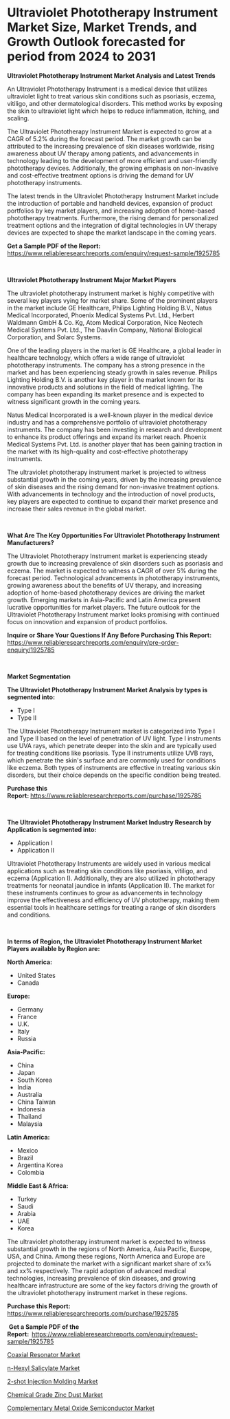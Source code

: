 <p><h1>Ultraviolet Phototherapy Instrument Market Size, Market Trends, and Growth Outlook forecasted for period from 2024 to 2031</h1></p><p><strong>Ultraviolet Phototherapy Instrument Market Analysis and Latest Trends</strong></p>
<p><p>An Ultraviolet Phototherapy Instrument is a medical device that utilizes ultraviolet light to treat various skin conditions such as psoriasis, eczema, vitiligo, and other dermatological disorders. This method works by exposing the skin to ultraviolet light which helps to reduce inflammation, itching, and scaling.</p><p>The Ultraviolet Phototherapy Instrument Market is expected to grow at a CAGR of 5.2% during the forecast period. The market growth can be attributed to the increasing prevalence of skin diseases worldwide, rising awareness about UV therapy among patients, and advancements in technology leading to the development of more efficient and user-friendly phototherapy devices. Additionally, the growing emphasis on non-invasive and cost-effective treatment options is driving the demand for UV phototherapy instruments.</p><p>The latest trends in the Ultraviolet Phototherapy Instrument Market include the introduction of portable and handheld devices, expansion of product portfolios by key market players, and increasing adoption of home-based phototherapy treatments. Furthermore, the rising demand for personalized treatment options and the integration of digital technologies in UV therapy devices are expected to shape the market landscape in the coming years.</p></p>
<p><strong>Get a Sample PDF of the Report:&nbsp;</strong> <a href="https://www.reliableresearchreports.com/enquiry/request-sample/1925785">https://www.reliableresearchreports.com/enquiry/request-sample/1925785</a></p>
<p>&nbsp;</p>
<p><strong>Ultraviolet Phototherapy Instrument Major Market Players</strong></p>
<p><p>The ultraviolet phototherapy instrument market is highly competitive with several key players vying for market share. Some of the prominent players in the market include GE Healthcare, Philips Lighting Holding B.V., Natus Medical Incorporated, Phoenix Medical Systems Pvt. Ltd., Herbert Waldmann GmbH & Co. Kg, Atom Medical Corporation, Nice Neotech Medical Systems Pvt. Ltd., The Daavlin Company, National Biological Corporation, and Solarc Systems.</p><p>One of the leading players in the market is GE Healthcare, a global leader in healthcare technology, which offers a wide range of ultraviolet phototherapy instruments. The company has a strong presence in the market and has been experiencing steady growth in sales revenue. Philips Lighting Holding B.V. is another key player in the market known for its innovative products and solutions in the field of medical lighting. The company has been expanding its market presence and is expected to witness significant growth in the coming years.</p><p>Natus Medical Incorporated is a well-known player in the medical device industry and has a comprehensive portfolio of ultraviolet phototherapy instruments. The company has been investing in research and development to enhance its product offerings and expand its market reach. Phoenix Medical Systems Pvt. Ltd. is another player that has been gaining traction in the market with its high-quality and cost-effective phototherapy instruments.</p><p>The ultraviolet phototherapy instrument market is projected to witness substantial growth in the coming years, driven by the increasing prevalence of skin diseases and the rising demand for non-invasive treatment options. With advancements in technology and the introduction of novel products, key players are expected to continue to expand their market presence and increase their sales revenue in the global market.</p></p>
<p>&nbsp;</p>
<p><strong>What Are The Key Opportunities For Ultraviolet Phototherapy Instrument Manufacturers?</strong></p>
<p><p>The Ultraviolet Phototherapy Instrument market is experiencing steady growth due to increasing prevalence of skin disorders such as psoriasis and eczema. The market is expected to witness a CAGR of over 5% during the forecast period. Technological advancements in phototherapy instruments, growing awareness about the benefits of UV therapy, and increasing adoption of home-based phototherapy devices are driving the market growth. Emerging markets in Asia-Pacific and Latin America present lucrative opportunities for market players. The future outlook for the Ultraviolet Phototherapy Instrument market looks promising with continued focus on innovation and expansion of product portfolios.</p></p>
<p><strong>Inquire or Share Your Questions If Any Before Purchasing This Report:</strong> <a href="https://www.reliableresearchreports.com/enquiry/pre-order-enquiry/1925785">https://www.reliableresearchreports.com/enquiry/pre-order-enquiry/1925785</a></p>
<p>&nbsp;</p>
<p><strong>Market Segmentation</strong></p>
<p><strong>The Ultraviolet Phototherapy Instrument Market Analysis by types is segmented into:</strong></p>
<p><ul><li>Type I</li><li>Type II</li></ul></p>
<p><p>The Ultraviolet Phototherapy Instrument market is categorized into Type I and Type II based on the level of penetration of UV light. Type I instruments use UVA rays, which penetrate deeper into the skin and are typically used for treating conditions like psoriasis. Type II instruments utilize UVB rays, which penetrate the skin's surface and are commonly used for conditions like eczema. Both types of instruments are effective in treating various skin disorders, but their choice depends on the specific condition being treated.</p></p>
<p><strong>Purchase this Report:&nbsp;</strong><a href="https://www.reliableresearchreports.com/purchase/1925785">https://www.reliableresearchreports.com/purchase/1925785</a></p>
<p>&nbsp;</p>
<p><strong>The Ultraviolet Phototherapy Instrument Market Industry Research by Application is segmented into:</strong></p>
<p><ul><li>Application I</li><li>Application II</li></ul></p>
<p><p>Ultraviolet Phototherapy Instruments are widely used in various medical applications such as treating skin conditions like psoriasis, vitiligo, and eczema (Application I). Additionally, they are also utilized in phototherapy treatments for neonatal jaundice in infants (Application II). The market for these instruments continues to grow as advancements in technology improve the effectiveness and efficiency of UV phototherapy, making them essential tools in healthcare settings for treating a range of skin disorders and conditions.</p></p>
<p>&nbsp;</p>
<p><strong>In terms of Region, the Ultraviolet Phototherapy Instrument Market Players available by Region are:</strong></p>
<p>
    <p> <strong> North America: </strong>
        <ul>
            <li>United States</li>
            <li>Canada</li>
        </ul>
        </p> 
    <p> <strong> Europe: </strong>
        <ul>
            <li>Germany</li>
            <li>France</li>
            <li>U.K.</li>
            <li>Italy</li>
            <li>Russia</li>
        </ul>
        </p> 
    <p> <strong> Asia-Pacific: </strong>
        <ul>
            <li>China</li>
            <li>Japan</li>
            <li>South Korea</li>
            <li>India</li>
            <li>Australia</li>
            <li>China Taiwan</li>
            <li>Indonesia</li>
            <li>Thailand</li>
            <li>Malaysia</li>
        </ul>
        </p> 
    <p> <strong> Latin America: </strong>
        <ul>
            <li>Mexico</li>
            <li>Brazil</li>
            <li>Argentina Korea</li>
            <li>Colombia</li>
        </ul>
        </p> 
    <p> <strong> Middle East & Africa: </strong>
        <ul>
            <li>Turkey</li>
            <li>Saudi</li>
            <li>Arabia</li>
            <li>UAE</li>
            <li>Korea</li>
        </ul>
    </p>
    </p>
<p><p>The ultraviolet phototherapy instrument market is expected to witness substantial growth in the regions of North America, Asia Pacific, Europe, USA, and China. Among these regions, North America and Europe are projected to dominate the market with a significant market share of xx% and xx% respectively. The rapid adoption of advanced medical technologies, increasing prevalence of skin diseases, and growing healthcare infrastructure are some of the key factors driving the growth of the ultraviolet phototherapy instrument market in these regions.</p></p>
<p><strong>Purchase this Report: </strong><a href="https://www.reliableresearchreports.com/purchase/1925785">https://www.reliableresearchreports.com/purchase/1925785</a></p>
<p>&nbsp;<strong>Get a Sample PDF of the Report:&nbsp;&nbsp;</strong><a href="https://www.reliableresearchreports.com/enquiry/request-sample/1925785">https://www.reliableresearchreports.com/enquiry/request-sample/1925785</a></p>
<p><strong></strong></p>
<p><p><a href="https://view.publitas.com/reportprime-1/coaxial-resonator-market-size-and-examines-its-market-scope-with-a-primary-focus-on-growth-opportunities-and-forecasted-trends-spanning-from-2024-to-2031/">Coaxial Resonator Market</a></p><p><a href="https://angry-finch-aaf.notion.site/Global-n-Hexyl-Salicylate-Market-Size-and-Market-Trends-Insights-and-Projections-from-2024-to-2031-e413f9d0d37b4906b20080f9c0e9b8e3">n-Hexyl Salicylate Market</a></p><p><a href="https://chivalrous-flock-a86.notion.site/2-shot-Injection-Molding-Market-Size-Share-Trends-Analysis-Report-By-Application-Regional-Outloo-c073caf4f08c436f91da63a5e2a1559b">2-shot Injection Molding Market</a></p><p><a href="https://faithful-glue-af3.notion.site/Insights-into-Chemical-Grade-Zinc-Dust-Market-Size-Analysing-Market-Share-Trends-and-Growth-from--355e3beb02c640f0986a7d74f2826d2b">Chemical Grade Zinc Dust Market</a></p><p><a href="https://view.publitas.com/reportprime-1/complementary-metal-oxide-semiconductor-market-size-growth-and-forecast-from-2024-2031/">Complementary Metal Oxide Semiconductor Market</a></p></p>
